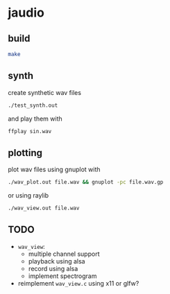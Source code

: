 # jaudio

## build

```bash
make
```

## synth

create synthetic wav files

```bash
./test_synth.out
```

and play them with

```bash
ffplay sin.wav
```

## plotting

plot wav files using gnuplot with
```bash
./wav_plot.out file.wav && gnuplot -pc file.wav.gp
```

or using raylib
```bash
./wav_view.out file.wav
```

## TODO
- `wav_view`:
    - multiple channel support
    - playback using alsa
    - record using alsa
    - implement spectrogram
- reimplement `wav_view.c` using x11 or glfw?
